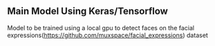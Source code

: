 Main Model Using Keras/Tensorflow
--

Model to be trained using a local gpu to detect faces on the facial expressions(https://github.com/muxspace/facial_expressions)
dataset
